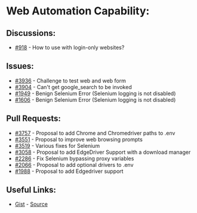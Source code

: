 [gist]:https://gist.github.com/anonhostpi/97d4bb3e9535c92b8173fae704b76264#file-_topics-0011-cmds-0002-web-md
[source]:https://github.com/anonhostpi/AUTOGPT.TRACKERS/blob/main/TOPICS/0011.CMDS/0002.WEB.md
# Web Automation Capability:
## Discussions:
- [#918][918] - How to use with login-only websites?

## Issues:
- [#3936][3936] - Challenge to test web and web form
- [#3904][3904] - Can't get google_search to be invoked
- [#1949][1949] - Benign Selenium Error (Selenium logging is not disabled)
- [#1606][1606] - Benign Selenium Error (Selenium logging is not disabled)

## Pull Requests:
- [#3757][3756] - Proposal to add Chrome and Chromedriver paths to .env
- [#3551][3551] - Proposal to improve web browsing prompts
- [#3519][3519] - Various fixes for Selenium
- [#3058][3058] - Proposal to add EdgeDriver Support with a download manager
- [#2286][2286] - Fix Selenium bypassing proxy variables
- [#2066][2066] - Proposal to add optional drivers to .env
- [#1988][1988] - Proposal to add Edgedriver support

## Useful Links:
- [Gist][gist] - [Source][source]

[918]:https://github.com/Significant-Gravitas/Auto-GPT/discussions/918
[1606]:https://github.com/Significant-Gravitas/Auto-GPT/issues/1606
[1949]:https://github.com/Significant-Gravitas/Auto-GPT/issues/1949
[1988]:https://github.com/Significant-Gravitas/Auto-GPT/issues/1988
[2066]:https://github.com/Significant-Gravitas/Auto-GPT/pull/2066
[2286]:https://github.com/Significant-Gravitas/Auto-GPT/pull/2286
[3058]:https://github.com/Significant-Gravitas/Auto-GPT/issues/3058
[3519]:https://github.com/Singnificant-Gravitas/Auto-GPT/pull/3519
[3551]:https://github.com/Significant-Gravitas/Auto-GPT/issues/3551
[3756]:https://github.com/Significant-Gravitas/Auto-GPT/pull/3756
[3904]:https://github.com/Significant-Gravitas/Auto-GPT/issues/3904
[3936]:https://github.com/Significant-Gravitas/Auto-GPT/issues/3936